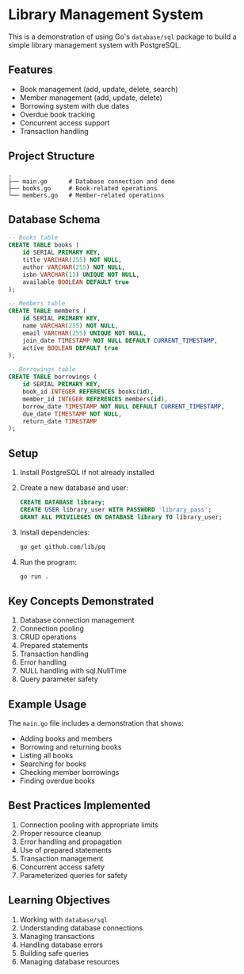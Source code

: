 # Library Management System

This is a demonstration of using Go's `database/sql` package to build a simple library management system with PostgreSQL.

## Features

- Book management (add, update, delete, search)
- Member management (add, update, delete)
- Borrowing system with due dates
- Overdue book tracking
- Concurrent access support
- Transaction handling

## Project Structure

```
.
├── main.go      # Database connection and demo
├── books.go     # Book-related operations
└── members.go   # Member-related operations
```

## Database Schema

```sql
-- Books table
CREATE TABLE books (
    id SERIAL PRIMARY KEY,
    title VARCHAR(255) NOT NULL,
    author VARCHAR(255) NOT NULL,
    isbn VARCHAR(13) UNIQUE NOT NULL,
    available BOOLEAN DEFAULT true
);

-- Members table
CREATE TABLE members (
    id SERIAL PRIMARY KEY,
    name VARCHAR(255) NOT NULL,
    email VARCHAR(255) UNIQUE NOT NULL,
    join_date TIMESTAMP NOT NULL DEFAULT CURRENT_TIMESTAMP,
    active BOOLEAN DEFAULT true
);

-- Borrowings table
CREATE TABLE borrowings (
    id SERIAL PRIMARY KEY,
    book_id INTEGER REFERENCES books(id),
    member_id INTEGER REFERENCES members(id),
    borrow_date TIMESTAMP NOT NULL DEFAULT CURRENT_TIMESTAMP,
    due_date TIMESTAMP NOT NULL,
    return_date TIMESTAMP
);
```

## Setup

1. Install PostgreSQL if not already installed
2. Create a new database and user:
   ```sql
   CREATE DATABASE library;
   CREATE USER library_user WITH PASSWORD 'library_pass';
   GRANT ALL PRIVILEGES ON DATABASE library TO library_user;
   ```

3. Install dependencies:
   ```bash
   go get github.com/lib/pq
   ```

4. Run the program:
   ```bash
   go run .
   ```

## Key Concepts Demonstrated

1. Database connection management
2. Connection pooling
3. CRUD operations
4. Prepared statements
5. Transaction handling
6. Error handling
7. NULL handling with sql.NullTime
8. Query parameter safety

## Example Usage

The `main.go` file includes a demonstration that shows:
- Adding books and members
- Borrowing and returning books
- Listing all books
- Searching for books
- Checking member borrowings
- Finding overdue books

## Best Practices Implemented

1. Connection pooling with appropriate limits
2. Proper resource cleanup
3. Error handling and propagation
4. Use of prepared statements
5. Transaction management
6. Concurrent access safety
7. Parameterized queries for safety

## Learning Objectives

1. Working with `database/sql`
2. Understanding database connections
3. Managing transactions
4. Handling database errors
5. Building safe queries
6. Managing database resources
